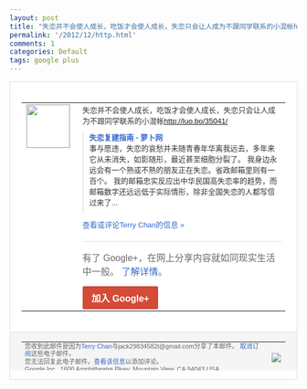 ```yaml
---
layout: post
title: "失恋并不会使人成长，吃饭才会使人成长，失恋只会让人成为不跟同学联系的小混帐http..."
permalink: '/2012/12/http.html'
comments: 1
categories: Default
tags: google plus
---
```

<!-- X-Notifications: 1:f0d2319450000000 -->

<div style="border:solid 1px #dfdfdf;color:#686868;font:13px Arial"><div style="background-color:#fff;padding:20px;"><table cellpadding="0" cellspacing="0"><tr><td style="padding-right:15px;vertical-align:top"><a href="https://plus.google.com/_/notifications/emlink?emr=14900066512970582018&amp;emid=CKDMx7PrsrQCFaghTAodi1EAAA&amp;path=%2F108643996575278738906&amp;dt=1356345143063&amp;uob=8"><img height="75" src="https://lh3.googleusercontent.com/-KKRGTyJ5Bl0/AAAAAAAAAAI/AAAAAAAAtnY/R4QEWIp3Ur0/s75-c-k-a/photo.jpg" style="border:solid 1px #cccccc;" width="75"/></a></td><td style="width:578px;color:#333;font:13px Arial;vertical-align:top"><div style="padding-bottom:10px">失恋并不会使人成长，吃饭才会使人成长，失<wbr/>恋只会让人成为不跟同学联系的小混帐<a class="ot-anchor" href="http://luo.bo/35041/">htt<wbr/>p://luo.bo/35041/</a></div><div style="margin-bottom:10px;padding-left:10px; border-left:2px solid #EAEAEA"><span style="margin-right:5px"><a href="http://luo.bo/35041/" style="color:#3366CC;text-decoration:none"><span style="font-weight:bold">失恋复建指南 - 萝卜网</span></a><div style="padding-bottom:10px">事与愿违，失恋的哀愁并未随青春年华离我远<wbr/>去，多年来它从未消失，如影随形，最近甚至<wbr/>细胞分裂了。 我身边永远会有一个熟或不熟的朋友正在失恋<wbr/>。省政邮箱里则有一百个。 我的邮箱忠实反应出中华民国高失恋率的趋势<wbr/>，而邮箱数字还远远低于实际情形，除非全国<wbr/>失恋的人都写信过来了...</div></span></div><a href="https://plus.google.com/_/notifications/emlink?emr=14900066512970582018&amp;emid=CKDMx7PrsrQCFaghTAodi1EAAA&amp;path=%2F108643996575278738906%2Fposts%2F3E4dZaSw1EM%3Fgpinv%3DAMIXal-g-rmnGCnQ9CPn-Cf80qt6Cn7EhEqs7AQORbSFkpNtW0q1m4066OOtMKurWkKtr7ALdH3iEzFypdXddV6uTGb55S2AFt5q--czAnQlAGRMQdjlWxs&amp;dt=1356345143063&amp;uob=8" style="color:#3366CC;text-decoration:none">查看或评论Terry Chan的信息 »</a><div style="margin-top:20px;border-top:solid 1px #dfdfdf"><div style="padding:15px 0;color:#686868;font:16px Arial">有了 Google+，在网上分享内容就如同现实生活中一般。 <a href="http://www.google.com/+/learnmore/" style="color:#3366CC;text-decoration:none">了解详情</a>。</div><a href="https://plus.google.com/_/notifications/emlink?emr=14900066512970582018&amp;emid=CKDMx7PrsrQCFaghTAodi1EAAA&amp;path=%2F%3Fgpinv%3DAMIXal-g-rmnGCnQ9CPn-Cf80qt6Cn7EhEqs7AQORbSFkpNtW0q1m4066OOtMKurWkKtr7ALdH3iEzFypdXddV6uTGb55S2AFt5q--czAnQlAGRMQdjlWxs&amp;dt=1356345143063&amp;uob=8" style="display:inline-block;padding:7px 15px;background-color:#d44b38; color:#fff;font-size:16px; font-weight:bold;border-radius:2px;-webkit-border-radius:2px; -moz-border-radius:2px;border:solid 1px #c43b28; white-space:nowrap;text-decoration:none">加入 Google+</a></div></td></tr></table></div><div style="border-top:solid 1px #dfdfdf;padding:0 20px; background-color:#f5f5f5"><table cellpadding="0" cellspacing="0" style="height:50px"><tbody><tr><td style="vertical-align:middle;width:100%; color:#636363;font:11px Arial; line-height:120%">您收到此邮件是因为<a href="https://plus.google.com/_/notifications/emlink?emr=14900066512970582018&amp;emid=CKDMx7PrsrQCFaghTAodi1EAAA&amp;path=%2F108643996575278738906%3Fgpinv%3DAMIXal-g-rmnGCnQ9CPn-Cf80qt6Cn7EhEqs7AQORbSFkpNtW0q1m4066OOtMKurWkKtr7ALdH3iEzFypdXddV6uTGb55S2AFt5q--czAnQlAGRMQdjlWxs&amp;dt=1356345143063&amp;uob=8" style="color:#3366CC;text-decoration:none">Terry Chan</a>与jack29834582t@gmail.com分享了本邮件。 <a href="https://plus.google.com/_/notifications/emlink?emr=14900066512970582018&amp;emid=CKDMx7PrsrQCFaghTAodi1EAAA&amp;path=%2F_%2Fnonplus%2Femailsettings%3Fgpinv%3DAMIXal-g-rmnGCnQ9CPn-Cf80qt6Cn7EhEqs7AQORbSFkpNtW0q1m4066OOtMKurWkKtr7ALdH3iEzFypdXddV6uTGb55S2AFt5q--czAnQlAGRMQdjlWxs%26est%3DADH5u8XKq1u_vYHmgEQKpvDPnpjdYEQdJ8Gq-uytcsrJVmT_NxOAfrL96AEobx7ndwoyGLVV9AKl9_lJRudqWPpt0YYspNUnTHp7OWx_uFxFGybqHknTazh860vNa3N6alaLSutIWPrQ5jTz6ug6XVOz96zCGfUZ0g&amp;dt=1356345143063&amp;uob=8" style="color:#3366CC;text-decoration:none">取消订阅</a>这些电子邮件。<br/>您无法回复此电子邮件。<a href="https://plus.google.com/_/notifications/emlink?emr=14900066512970582018&amp;emid=CKDMx7PrsrQCFaghTAodi1EAAA&amp;path=%2F108643996575278738906%2Fposts%2F3E4dZaSw1EM%3Fgpinv%3DAMIXal-g-rmnGCnQ9CPn-Cf80qt6Cn7EhEqs7AQORbSFkpNtW0q1m4066OOtMKurWkKtr7ALdH3iEzFypdXddV6uTGb55S2AFt5q--czAnQlAGRMQdjlWxs&amp;dt=1356345143063&amp;uob=8" style="color:#3366CC;text-decoration:none">查看该信息</a>以添加评论。<br/>Google Inc., 1600 Amphitheatre Pkwy, Mountain View, CA 94043 USA<br/></td><td><img src="https://ssl.gstatic.com/s2/oz/images/notifications/logo/google-plus-6617a72bb36cc548861652780c9e6ff1.png"/></td></tr></tbody></table></div></div>